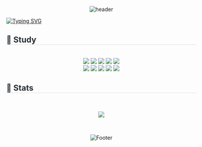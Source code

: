 <div align=center>

![header](https://capsule-render.vercel.app/api?type=waving&color=abdaf7&height=350&section=header&text=Jaaninson&desc=Frontend%20developer&animation=fadeIn&fontColor=2e2e2e&fontSize=80)

</div>

[![Typing SVG](https://readme-typing-svg.demolab.com?font=Fira+Code&pause=1000&width=435&lines=Hello%2C+my+world!+)](https://git.io/typing-svg)

<p align="center"> 

</p>

 <div style="text-align: left;">
    <h2 style="border-bottom: 1px solid #d8dee4; color: #282d33;"> 💠 Study </h2> <br> 
    <div  align= "center"> 
<img src="https://img.shields.io/badge/HTML5-E34F26?style=flat-square&logo=HTML5&logoColor=white">
<img src="https://img.shields.io/badge/CSS3-1572B6?style=flat-square&logo=CSS3&logoColor=white">
<img src="https://img.shields.io/badge/Sass-CC6699?style=flat-square&logo=Sass&logoColor=white">
      <img src="https://img.shields.io/badge/Javascript-F7DF1E?style=flat-square&logo=Javascript&logoColor=white">
      <img src="https://img.shields.io/badge/React-61DAFB?style=flat-square&logo=React&logoColor=white">
      <br/><img src="https://img.shields.io/badge/StyledComponents-DB7093?style=flat-square&logo=StyledComponents&logoColor=white">
      <img src="https://img.shields.io/badge/Firebase-FFCA28?style=flat-square&logo=Firebase&logoColor=white">
      <img src="https://img.shields.io/badge/Tailwind CSS-06B6D4?style=flat-square&logo=Tailwind CSS&logoColor=white">
      <img src="https://img.shields.io/badge/jQuery-0769AD?style=flat-square&logo=jQuery&logoColor=white">
      <img src="https://img.shields.io/badge/Bootstrap-7952B3?style=flat-square&logo=Bootstrap&logoColor=white">   
          
   </div>       
          
<div style="text-align: left;"> 
    <h2 style="border-bottom: 1px solid #d8dee4; color: #282d33;"> 💠 Stats </h2> <br> 

<div  align= "center"> 
  
  <img src="https://github-readme-stats.vercel.app/api/top-langs/?username=JaaninSon&layout=compact&bg_color=180,00000000,&title_color=000000&text_color=000000"
           /> 
          
  </div> 
          
  </div> 
           
<br>

  <div  align= "center">
  
![Footer](https://capsule-render.vercel.app/api?type=waving&color=abdaf7&height=200&section=footer)
</div>





    

    
